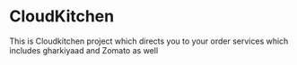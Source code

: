 # CloudKitchen
This is Cloudkitchen project which directs you to your order services which includes gharkiyaad and Zomato as well
